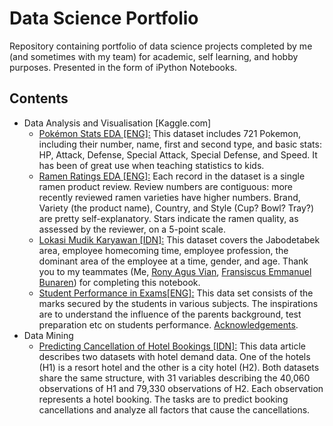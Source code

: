 # Data Science Portfolio
Repository containing portfolio of data science projects completed by me (and sometimes with my team) for academic, self learning, and hobby purposes.
Presented in the form of iPython Notebooks.

## Contents
- Data Analysis and Visualisation [Kaggle.com]
  * [Pokémon Stats EDA \[ENG\]:](https://nbviewer.jupyter.org/github/Iqrar99/data-science-portfolio/blob/master/Pok%C3%A9mon%20Stats%20EDA.ipynb) This dataset includes 721 Pokemon, including their number, name, first and second type, and basic stats: HP, Attack, Defense, Special Attack, Special Defense, and Speed. It has been of great use when teaching statistics to kids.
  * [Ramen Ratings EDA \[ENG\]:](https://nbviewer.jupyter.org/github/Iqrar99/data-science-portfolio/blob/master/ramen-ratings-eda.ipynb) Each record in the dataset is a single ramen product review. Review numbers are contiguous: more recently reviewed ramen varieties have higher numbers. Brand, Variety (the product name), Country, and Style (Cup? Bowl? Tray?) are pretty self-explanatory. Stars indicate the ramen quality, as assessed by the reviewer, on a 5-point scale.
  * [Lokasi Mudik Karyawan \[IDN\]:](https://nbviewer.jupyter.org/github/Iqrar99/data-science-portfolio/blob/master/Lokasi%20Mudik%20Karyawan.ipynb) This dataset covers the Jabodetabek area, employee homecoming time, employee profession, the dominant area of the employee at a time, gender, and age. Thank you to my teammates (Me, [Rony Agus Vian](https://github.com/vianra), [Fransiscus Emmanuel Bunaren](https://www.linkedin.com/in/fransiscus-emmanuel-bunaren-ba4084192/)) for completing this notebook.
  * [Student Performance in Exams\[ENG\]:](https://nbviewer.jupyter.org/github/Iqrar99/data-science-portfolio/blob/master/student-performance-in-exams.ipynb) This data set consists of the marks secured by the students in various subjects. The inspirations are to understand the influence of the parents background, test preparation etc on students performance. [Acknowledgements](http://roycekimmons.com/tools/generated_data/exams).
- Data Mining
  * [Predicting Cancellation of Hotel Bookings \[IDN\]:](https://nbviewer.jupyter.org/github/Iqrar99/data-science-portfolio/blob/master/Hotel%20Bookings.ipynb) This data article describes two datasets with hotel demand data. One of the hotels (H1) is a resort hotel and the other is a city hotel (H2). Both datasets share the same structure, with 31 variables describing the 40,060 observations of H1 and 79,330 observations of H2. Each observation represents a hotel booking. The tasks are to predict booking cancellations and analyze all factors that cause the cancellations.
